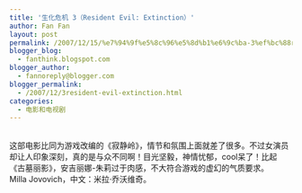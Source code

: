 ```yaml
---
title: '生化危机 3（Resident Evil: Extinction）'
author: Fan Fan
layout: post
permalink: /2007/12/15/%e7%94%9f%e5%8c%96%e5%8d%b1%e6%9c%ba-3%ef%bc%88resident-evil-extinction%ef%bc%89/
blogger_blog:
  - fanthink.blogspot.com
blogger_author:
  - fannoreply@blogger.com
blogger_permalink:
  - /2007/12/3resident-evil-extinction.html
categories:
  - 电影和电视剧
---
```

<a onblur="try {parent.deselectBloggerImageGracefully();} catch(e) {}" href="http://4.bp.blogspot.com/_lz-dDaxCZHc/R2TI_yfuckI/AAAAAAAAAGc/Szr1_I5rTgw/s1600-h/resident3-poster5.jpg"><img style="margin: 0pt 10px 10px 0pt; float: left; cursor: pointer;" src="http://4.bp.blogspot.com/_lz-dDaxCZHc/R2TI_yfuckI/AAAAAAAAAGc/Szr1_I5rTgw/s400/resident3-poster5.jpg" alt="" id="BLOGGER_PHOTO_ID_5144457672576102978" border="0" /></a>  
这部电影比同为游戏改编的《寂静岭》，情节和氛围上面就差了很多。不过女演员却让人印象深刻，真的是与众不同啊！目光坚毅，神情忧郁，cool呆了！比起《古墓丽影》，安吉丽娜-朱莉过于肉感，不大符合游戏的虚幻的气质要求。  
Milla Jovovich，中文：米拉·乔沃维奇。